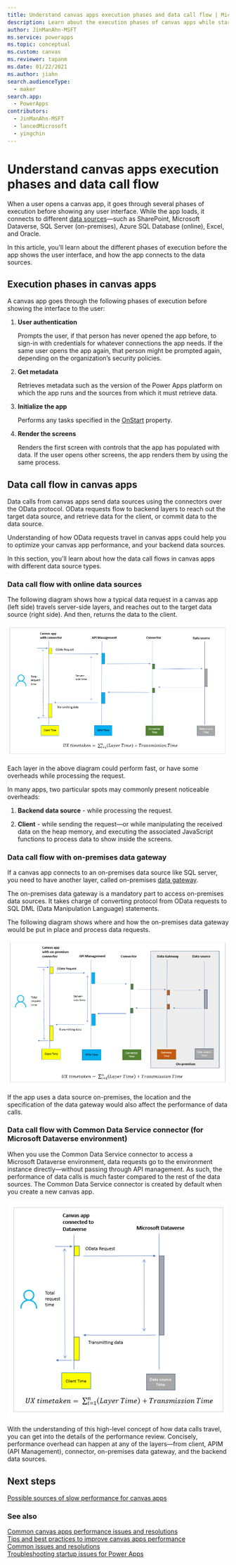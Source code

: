 ```yaml
---
title: Understand canvas apps execution phases and data call flow | Microsoft Docs
description: Learn about the execution phases of canvas apps while starting-up, and the flow of data calls.
author: JinManAhn-MSFT
ms.service: powerapps
ms.topic: conceptual
ms.custom: canvas
ms.reviewer: tapanm
ms.date: 01/22/2021
ms.author: jiahn
search.audienceType: 
  - maker
search.app: 
  - PowerApps
contributors:
  - JinManAhn-MSFT
  - lancedMicrosoft
  - yingchin
---
```


# Understand canvas apps execution phases and data call flow

When a user opens a canvas app, it goes through several phases of execution before showing any user interface. While the app loads, it connects to different [data sources](https://docs.microsoft.com/powerapps/maker/canvas-apps/connections-list#popular-connectors)&mdash;such as SharePoint, Microsoft Dataverse, SQL Server (on-premises), Azure SQL Database (online), Excel, and Oracle.

In this article, you'll learn about the different phases of execution before the app shows the user interface, and how the app connects to the data sources.

## Execution phases in canvas apps

A canvas app goes through the following phases of execution before showing the interface to the user:
 
1. **User authentication**

    Prompts the user, if that person has never opened the app before, to sign-in with credentials for whatever connections the app needs. If the same user opens the app again, that person might be prompted again, depending on the organization’s security policies.

1. **Get metadata**

    Retrieves metadata such as the version of the Power Apps platform on which the app runs and the sources from which it must retrieve data. 

1. **Initialize the app**

    Performs any tasks specified in the [OnStart](https://docs.microsoft.com/powerapps/maker/canvas-apps/reference-properties) property.

1. **Render the screens**

    Renders the first screen with controls that the app has populated with data. If the user opens other screens, the app renders them by using the same process.  

## Data call flow in canvas apps

Data calls from canvas apps send data sources using the connectors over the OData protocol. OData requests flow to backend layers to reach out the target data source, and retrieve data for the client, or commit data to the data source.

Understanding of how OData requests travel in canvas apps could help you to
optimize your canvas app performance, and your backend data sources.

In this section, you'll learn about how the data call flows in canvas apps with different data source types.

### Data call flow with online data sources

The following diagram shows how a typical data request in a canvas
app (left side) travels server-side layers, and reaches out to the target data source (right side). And then, returns the data to the client.

![Typical data call flow for all connectors except the connector for Microsoft Dataverse](media\execution-phases-data-flow\all-connectors-general.png "Typical data call flow for all connectors except the connector for Microsoft Dataverse")

Each layer in the above diagram could perform fast, or have some overheads while processing the request.

In many apps, two particular spots may commonly present noticeable overheads:

1. **Backend data source** - while processing the request.

1. **Client** - while sending the request&mdash;or while manipulating the received data on the heap memory, and executing the associated JavaScript functions to process data to show inside the screens.

### Data call flow with on-premises data gateway

If a canvas app connects to an on-premises data source like SQL server, you need to have another layer, called on-premises [data gateway](gateway-reference.md).

The on-premises data gateway is a mandatory part to access on-premises data sources. It takes charge of converting protocol from OData requests to SQL DML (Data Manipulation Language) statements.

The following diagram shows where and how the on-premises data
gateway would be put in place and process data requests.

![Data call flow for on-premises connectors](media\execution-phases-data-flow\on-premiess-connectors.png "Data call flow for on-premises connectors")

If the app uses a data source on-premises, the location and the specification of the data gateway would also affect the performance of data calls.

### Data call flow with Common Data Service connector (for Microsoft Dataverse environment)

When you use the Common Data Service connector to access a Microsoft Dataverse
environment, data requests go to the environment instance directly&mdash;without passing through API management. As such, the performance of data calls is much faster compared to the rest of the data sources. The Common Data Service connector is created by default when you create a new canvas app.

![Data call flow Common Data Service connector](media\execution-phases-data-flow\dataverse-connector.png "Data call flow Common Data Service connector")

With the understanding of this high-level concept of how data calls travel, you can get into the details of the performance review. Concisely, performance overhead can happen at any of the layers&mdash;from client, APIM (API Management), connector, on-premises data gateway, and the backend data sources.

## Next steps

[Possible sources of slow performance for canvas apps](slow-performance-sources.md)

### See also

[Common canvas apps performance issues and resolutions](common-performance-issue-resolutions.md) <br>
[Tips and best practices to improve canvas apps performance](performance-tips.md) <br>
[Common issues and resolutions](common-issues-and-resolutions.md) <br>
[Troubleshooting startup issues for Power Apps](../../troubleshooting-startup-issues.md)
